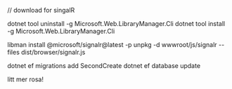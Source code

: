 // download for singalR

dotnet tool uninstall -g Microsoft.Web.LibraryManager.Cli
dotnet tool install -g Microsoft.Web.LibraryManager.Cli

libman install @microsoft/signalr@latest -p unpkg -d wwwroot/js/signalr --files dist/browser/signalr.js

dotnet ef migrations add SecondCreate
dotnet ef database update

litt mer rosa!
